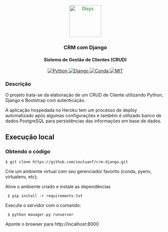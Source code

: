 <div align="center">
<a href="https://www.djangoproject.com" target="_blank">
    <img src="https://static.djangoproject.com/img/logos/django-logo-positive.png" style="color: green" height="100px" alt="Disys"/>
</a>

<h3>CRM com Django</h3>
<h4>Sistema de Gestão de Clientes (CRUD)</h4>

<a href="https://www.python.org" target="_blank">
  <img src="https://img.shields.io/badge/devel-Python-brightgreen" alt="Python"/>
</a>

<a href="https://www.djangoproject.com" target="_blank">
  <img src="https://img.shields.io/badge/main--framework-Django-brightgreen" alt="Django"/>
</a>

<a href="https://docs.conda.io/en/latest/miniconda.html" target="_blank">
  <img src="https://img.shields.io/badge/venv-Conda-brightgreen" alt="Conda"/>
</a>

<a href="https://opensource.org/licenses/MIT" target="_blank">
  <img src="https://img.shields.io/badge/license-MIT-brightgreen" alt="MIT"/>
</a>

</div>

### Descrição
O projeto trata-se da elaboração de um CRUD de Cliente utilizando Python, Django e Bootstrap com autenticação. 

A aplicação hospedada no Heroku tem um processo de deploy automatizado após algumas configurações e também é utilizado banco de dados PostgreSQL para persistências das informações em base de dados.


## Execução local
### Obtendo o código

```
$ git clone https://github.com/souluanf/crm-django.git
```

Crie um ambiente virtual com seu gerenciador favorito (conda, pyenv, virtualenv, etc);

Ative o ambiente criado e instale as dependências
<pre><code> $ pip install -r requirements.txt </code></pre>

Execute o servidor com o comando:

<pre><code> $ python manager.py runserver </code></pre>

Aponte o browser para http://localhost:8000
